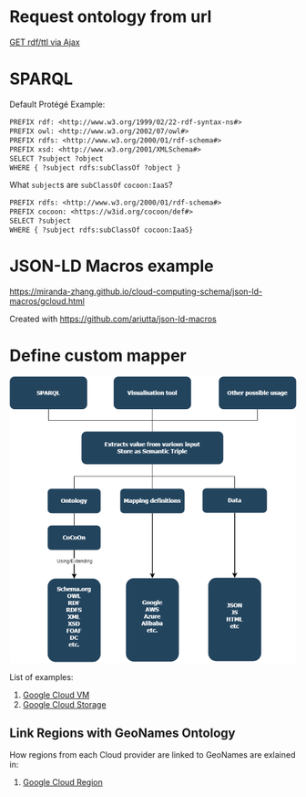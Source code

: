 # Request ontology from url
[GET rdf/ttl via Ajax](ajax.html)

# SPARQL

Default Protégé Example:
```
PREFIX rdf: <http://www.w3.org/1999/02/22-rdf-syntax-ns#>
PREFIX owl: <http://www.w3.org/2002/07/owl#>
PREFIX rdfs: <http://www.w3.org/2000/01/rdf-schema#>
PREFIX xsd: <http://www.w3.org/2001/XMLSchema#>
SELECT ?subject ?object
WHERE { ?subject rdfs:subClassOf ?object }
```

What `subject`s are `subClassOf` `cocoon:IaaS`?
```
PREFIX rdfs: <http://www.w3.org/2000/01/rdf-schema#>
PREFIX cocoon: <https://w3id.org/cocoon/def#>
SELECT ?subject 
WHERE { ?subject rdfs:subClassOf cocoon:IaaS}
```

# JSON-LD Macros example
https://miranda-zhang.github.io/cloud-computing-schema/json-ld-macros/gcloud.html

Created with https://github.com/ariutta/json-ld-macros

# Define custom mapper
![Workflow](cococon_usage_workflow.png "Workflow Overview")

List of examples:
1. [Google Cloud VM](gcloud_vm.md)
1. [Google Cloud Storage](gcloud_storage.md)

## Link Regions with GeoNames Ontology
How regions from each Cloud provider are linked to GeoNames
are exlained in:
1. [Google Cloud Region](gcloud_region.md) 
